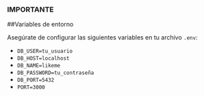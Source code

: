 ### IMPORTANTE

##Variables de entorno

Asegúrate de configurar las siguientes variables en tu archivo `.env`:

- `DB_USER=tu_usuario`
- `DB_HOST=localhost`
- `DB_NAME=likeme`
- `DB_PASSWORD=tu_contraseña`
- `DB_PORT=5432`
- `PORT=3000`
